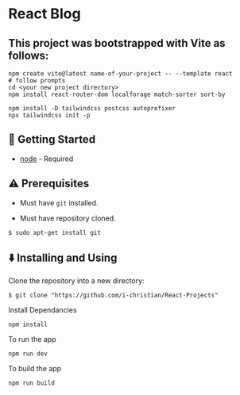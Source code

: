# React Blog

 ## This project was bootstrapped with Vite as follows:
 ```
npm create vite@latest name-of-your-project -- --template react
# follow prompts
cd <your new project directory>
npm install react-router-dom localforage match-sorter sort-by

npm install -D tailwindcss postcss autoprefixer
npx tailwindcss init -p

 ```

## :running: Getting Started

* [node](https://nodejs.org/en) - Required

## :warning: Prerequisites

* Must have `git` installed.

* Must have repository cloned.

```
$ sudo apt-get install git
```


## :arrow_down: Installing and Using

Clone the repository into a new directory:

```
$ git clone "https://github.com/i-christian/React-Projects"
```
Install Dependancies 
```
npm install

```

To run the app
```
npm run dev

```

To build the app
```
npm run build
```
